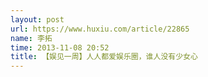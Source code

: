 ```yaml
---
layout: post
url: https://www.huxiu.com/article/22865
name: 李拓
time: 2013-11-08 20:52
title: 【娱见一周】人人都爱娱乐圈，谁人没有少女心
---
```

